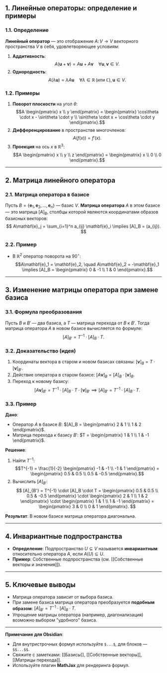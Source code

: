 ## 1. **Линейные операторы: определение и примеры**
### 1.1. Определение
**Линейный оператор** — это отображение $A \colon V \to V$ векторного пространства $V$ в себя, удовлетворяющее условиям:
1. **Аддитивность**:  
   $$A(\mathbf{u} + \mathbf{v}) = A\mathbf{u} + A\mathbf{v} \quad \forall \mathbf{u}, \mathbf{v} \in V.$$
2. **Однородность**:  
   $$A(\lambda \mathbf{u}) = \lambda A\mathbf{u} \quad \forall \lambda \in \mathbb{R} \, (\text{или } \mathbb{C}), \, \mathbf{u} \in V.$$

### 1.2. Примеры
1. **Поворот плоскости** на угол $\theta$:  
   $$A \begin{pmatrix} x \\ y \end{pmatrix} = \begin{pmatrix} \cos\theta \cdot x - \sin\theta \cdot y \\ \sin\theta \cdot x + \cos\theta \cdot y \end{pmatrix}.$$
2. **Дифференцирование** в пространстве многочленов:  
   $$A(f(x)) = f'(x).$$
3. **Проекция** на ось $x$ в $\mathbb{R}^3$:  
   $$A \begin{pmatrix} x \\ y \\ z \end{pmatrix} = \begin{pmatrix} x \\ 0 \\ 0 \end{pmatrix}.$$

---

## 2. **Матрица линейного оператора**
### 2.1. Матрица оператора в базисе
Пусть $B = \{\mathbf{e}_1, \mathbf{e}_2, \ldots, \mathbf{e}_n\}$ — базис $V$. **Матрица оператора** $A$ в этом базисе — это матрица $[A]_B$, столбцы которой являются координатами образов базисных векторов:
$$
A\mathbf{e}_j = \sum_{i=1}^n a_{ij} \mathbf{e}_i \implies [A]_B = (a_{ij}).
$$

### 2.2. Пример
- В $\mathbb{R}^2$ оператор поворота на $90^\circ$:  
  $$A\mathbf{e}_1 = \mathbf{e}_2, \quad A\mathbf{e}_2 = -\mathbf{e}_1 \implies [A]_B = \begin{pmatrix} 0 & -1 \\ 1 & 0 \end{pmatrix}.$$

---

## 3. **Изменение матрицы оператора при замене базиса**
### 3.1. Формула преобразования
Пусть $B$ и $B'$ — два базиса, а $T$ — матрица перехода от $B$ к $B'$. Тогда матрица оператора $A$ в новом базисе вычисляется по формуле:
$$
[A]_{B'} = T^{-1} \cdot [A]_B \cdot T.
$$

### 3.2. Доказательство (идея)
1. Координаты вектора в старом и новом базисах связаны: $[\mathbf{v}]_B = T \cdot [\mathbf{v}]_{B'}$.
2. Действие оператора в старом базисе: $[A\mathbf{v}]_B = [A]_B \cdot [\mathbf{v}]_B$.
3. Переход к новому базису:  
   $$[A\mathbf{v}]_{B'} = T^{-1} \cdot [A]_B \cdot T \cdot [\mathbf{v}]_{B'} \implies [A]_{B'} = T^{-1} \cdot [A]_B \cdot T.$$

### 3.3. Пример
**Дано**:  
- Оператор $A$ в базисе $B$: $[A]_B = \begin{pmatrix} 2 & 1 \\ 1 & 2 \end{pmatrix}$.
- Матрица перехода к базису $B'$: $T = \begin{pmatrix} 1 & 1 \\ 1 & -1 \end{pmatrix}$.

**Решение**:  
1. Найти $T^{-1}$:  
   $$T^{-1} = \frac{1}{-2} \begin{pmatrix} -1 & -1 \\ -1 & 1 \end{pmatrix} = \begin{pmatrix} 0.5 & 0.5 \\ 0.5 & -0.5 \end{pmatrix}.$$
2. Вычислить $[A]_{B'}$:  
   $$
   [A]_{B'} = T^{-1} \cdot [A]_B \cdot T = \begin{pmatrix} 0.5 & 0.5 \\ 0.5 & -0.5 \end{pmatrix} \cdot \begin{pmatrix} 2 & 1 \\ 1 & 2 \end{pmatrix} \cdot \begin{pmatrix} 1 & 1 \\ 1 & -1 \end{pmatrix} = \begin{pmatrix} 3 & 0 \\ 0 & 1 \end{pmatrix}.
   $$

**Результат**: В новом базисе матрица оператора диагональна.

---

## 4. **Инвариантные подпространства**
- **Определение**: Подпространство $U \subseteq V$ называется **инвариантным** относительно оператора $A$, если $A(U) \subseteq U$.
- **Пример**: Собственные подпространства (см. [[Собственные векторы и значения]]).

---

## 5. **Ключевые выводы**
- Матрица оператора зависит от выбора базиса.
- При замене базиса матрица оператора преобразуется **подобным образом**: $[A]_{B'} = T^{-1} \cdot [A]_B \cdot T$.
- Упрощение матрицы оператора (например, диагонализация) возможно выбором "удобного" базиса.

---

**Примечание для Obsidian**:  
- Для внутристрочных формул используйте `$...$`, для блоков — `$$...$$`.  
- Свяжите с заметками: [[Базисы]], [[Собственные векторы]], [[Матрицы перехода]].  
- Используйте плагин **MathJax** для рендеринга формул.  